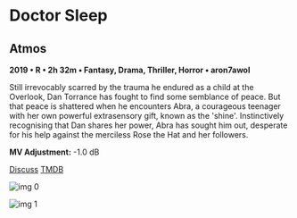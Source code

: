 # Doctor Sleep

## Atmos

**2019 • R • 2h 32m • Fantasy, Drama, Thriller, Horror • aron7awol**

Still irrevocably scarred by the trauma he endured as a child at the Overlook, Dan Torrance has fought to find some semblance of peace. But that peace is shattered when he encounters Abra, a courageous teenager with her own powerful extrasensory gift, known as the 'shine'. Instinctively recognising that Dan shares her power, Abra has sought him out, desperate for his help against the merciless Rose the Hat and her followers.

**MV Adjustment:** -1.0 dB

[Discuss](https://www.avsforum.com/threads/bass-eq-for-filtered-movies.2995212/post-59144452)  [TMDB](501170)

![img 0](https://i.imgur.com/qNCDJ0n.jpg)

![img 1](https://i.imgur.com/a33WII6.png)

